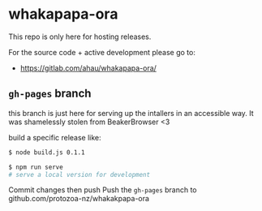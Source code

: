 # whakapapa-ora

This repo is only here for hosting releases.

For the source code + active development please go to:
- https://gitlab.com/ahau/whakapapa-ora/

## `gh-pages` branch

this branch is just here for serving up the intallers in an accessible way.
It was shamelessly stolen from BeakerBrowser <3

build a specific release like:
```bash
$ node build.js 0.1.1
```

```bash
$ npm run serve
# serve a local version for development
```

Commit changes then push
Push the `gh-pages` branch to github.com/protozoa-nz/whakakpapa-ora

